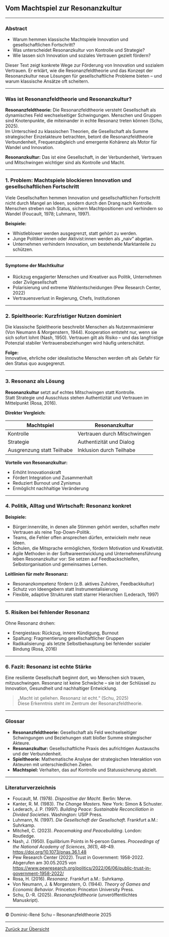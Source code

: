 ## Vom Machtspiel zur Resonanzkultur

---

### Abstract

- Warum hemmen klassische Machtspiele Innovation und gesellschaftlichen Fortschritt?
- Was unterscheidet Resonanzkultur von Kontrolle und Strategie?
- Wie lassen sich Innovation und soziales Vertrauen gezielt fördern?

Dieser Text zeigt konkrete Wege zur Förderung von Innovation und sozialem Vertrauen. Er erklärt, wie die Resonanzfeldtheorie und das Konzept der Resonanzkultur neue Lösungen für gesellschaftliche Probleme bieten – und warum klassische Ansätze oft scheitern.

---

### Was ist Resonanzfeldtheorie und Resonanzkultur?

**Resonanzfeldtheorie:** Die Resonanzfeldtheorie versteht Gesellschaft als dynamisches Feld wechselseitiger Schwingungen. Menschen und Gruppen sind Knotenpunkte, die miteinander in echte Resonanz treten können (Schu, 2025).  
Im Unterschied zu klassischen Theorien, die Gesellschaft als Summe strategischer Einzelakteure betrachten, betont die Resonanzfeldtheorie Verbundenheit, Frequenzabgleich und emergente Kohärenz als Motor für Wandel und Innovation.

**Resonanzkultur:** Das ist eine Gesellschaft, in der Verbundenheit, Vertrauen und Mitschwingen wichtiger sind als Kontrolle und Macht.

---

### 1. Problem: Machtspiele blockieren Innovation und gesellschaftlichen Fortschritt

Viele Gesellschaften hemmen Innovation und gesellschaftlichen Fortschritt nicht durch Mangel an Ideen, sondern durch den Drang nach Kontrolle. Menschen streben nach Status, sichern Machtpositionen und verhindern so Wandel (Foucault, 1978; Luhmann, 1997).

**Beispiele:**
- Whistleblower werden ausgegrenzt, statt gehört zu werden.
- Junge Politiker:innen oder Aktivist:innen werden als „naiv“ abgetan.
- Unternehmen verhindern Innovation, um bestehende Marktanteile zu schützen.

---

#### Symptome der Machtkultur

- Rückzug engagierter Menschen und Kreativer aus Politik, Unternehmen oder Zivilgesellschaft
- Polarisierung und extreme Wahlentscheidungen (Pew Research Center, 2022)
- Vertrauensverlust in Regierung, Chefs, Institutionen

---

### 2. Spieltheorie: Kurzfristiger Nutzen dominiert

Die klassische Spieltheorie beschreibt Menschen als Nutzenmaximierer (Von Neumann & Morgenstern, 1944). Kooperation entsteht nur, wenn sie sich sofort lohnt (Nash, 1950). Vertrauen gilt als Risiko – und das langfristige Potenzial stabiler Vertrauensbeziehungen wird häufig unterschätzt.

**Folge:**  
Innovative, ehrliche oder idealistische Menschen werden oft als Gefahr für den Status quo ausgegrenzt.

---

### 3. Resonanz als Lösung

**Resonanzkultur** setzt auf echtes Mitschwingen statt Kontrolle.  
Statt Strategie und Ausschluss stehen Authentizität und Vertrauen im Mittelpunkt (Rosa, 2016).

**Direkter Vergleich:**

| Machtspiel                   | Resonanzkultur                      |
|------------------------------|-------------------------------------|
| Kontrolle                    | Vertrauen durch Mitschwingen         |
| Strategie                    | Authentizität und Dialog            |
| Ausgrenzung statt Teilhabe    | Inklusion durch Teilhabe            |

**Vorteile von Resonanzkultur:**  
- Erhöht Innovationskraft
- Fördert Integration und Zusammenhalt
- Reduziert Burnout und Zynismus
- Ermöglicht nachhaltige Veränderung

---

### 4. Politik, Alltag und Wirtschaft: Resonanz konkret

**Beispiele:**
- Bürger:innenräte, in denen alle Stimmen gehört werden, schaffen mehr Vertrauen als reine Top-Down-Politik.
- Teams, die Fehler offen ansprechen dürfen, entwickeln mehr neue Ideen.
- Schulen, die Mitsprache ermöglichen, fördern Motivation und Kreativität.
- Agile Methoden in der Softwareentwicklung und Unternehmensführung leben Resonanzkultur vor: Sie setzen auf Feedbackschleifen, Selbstorganisation und gemeinsames Lernen.

**Leitlinien für mehr Resonanz:**
- Resonanzkompetenz fördern (z.B. aktives Zuhören, Feedbackkultur)
- Schutz von Ideengebern statt Instrumentalisierung
- Flexible, adaptive Strukturen statt starrer Hierarchien (Lederach, 1997)

---

### 5. Risiken bei fehlender Resonanz

Ohne Resonanz drohen:

- Energiestaus: Rückzug, innere Kündigung, Burnout
- Spaltung: Fragmentierung gesellschaftlicher Gruppen
- Radikalisierung: als letzte Selbstbehauptung bei fehlender sozialer Bindung (Rosa, 2016)

---

### 6. Fazit: Resonanz ist echte Stärke

Eine resiliente Gesellschaft beginnt dort, wo Menschen sich trauen, mitzuschwingen. Resonanz ist keine Schwäche – sie ist der Schlüssel zu Innovation, Gesundheit und nachhaltiger Entwicklung.  
> „Macht ist geliehen. Resonanz ist echt.“ (Schu, 2025)  
Diese Erkenntnis steht im Zentrum der Resonanzfeldtheorie.

---

### Glossar

- **Resonanzfeldtheorie:** Gesellschaft als Feld wechselseitiger Schwingungen und Beziehungen statt bloßer Summe strategischer Akteure.
- **Resonanzkultur:** Gesellschaftliche Praxis des aufrichtigen Austauschs und der Verbundenheit.
- **Spieltheorie:** Mathematische Analyse der strategischen Interaktion von Akteuren mit unterschiedlichen Zielen.
- **Machtspiel:** Verhalten, das auf Kontrolle und Statussicherung abzielt.

---

### Literaturverzeichnis

- Foucault, M. (1978). *Dispositive der Macht*. Berlin: Merve.
- Kanter, R. M. (1983). *The Change Masters*. New York: Simon & Schuster.
- Lederach, J. P. (1997). *Building Peace: Sustainable Reconciliation in Divided Societies*. Washington: USIP Press.
- Luhmann, N. (1997). *Die Gesellschaft der Gesellschaft*. Frankfurt a.M.: Suhrkamp.
- Mitchell, C. (2023). *Peacemaking and Peacebuilding*. London: Routledge.
- Nash, J. (1950). Equilibrium Points in N-person Games. *Proceedings of the National Academy of Sciences, 36*(1), 48–49. https://doi.org/10.1073/pnas.36.1.48
- Pew Research Center (2022). Trust in Government: 1958-2022. Abgerufen am 30.05.2025 von https://www.pewresearch.org/politics/2022/06/06/public-trust-in-government-1958-2022/
- Rosa, H. (2016). *Resonanz*. Frankfurt a.M.: Suhrkamp.
- Von Neumann, J. & Morgenstern, O. (1944). *Theory of Games and Economic Behavior*. Princeton: Princeton University Press.
- Schu, D.-R. (2025). *Resonanzfeldtheorie* (unveröffentlichtes Manuskript).

---

© Dominic-René Schu – Resonanzfeldtheorie 2025

---

[Zurück zur Übersicht](../../../README.md)